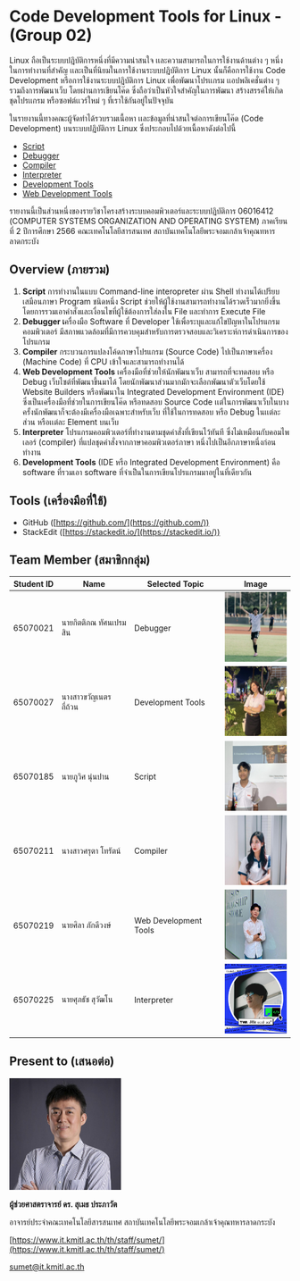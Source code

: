 # Code Development Tools for Linux - (Group 02)

Linux ถือเป็นระบบปฎิบัติการหนึ่งที่มีความน่าสนใจ เเละความสามารถในการใช้งานด้านต่าง ๆ หนึ่งในการทำงานที่สำคัญ เเละเป็นที่นิยมในการใช้งานระบบปฎิบัติการ Linux นั้นก็คือการใช้งาน Code Development หรือการใช้งานระบบปฎิบัติการ Linux เพื่อพัฒนาโปรเเกรม เเอปพลิเคชั่นต่าง ๆ รวมถึงการพัฒนาเว็บ โดยผ่านการเขียนโค๊ด ซึ่งถือว่าเป็นหัวใจสำคัญในการพัฒนา สร้างสรรค์ให้เกิดชุดโปรเเกรม หรือซอฟต์เเวร์ใหม่ ๆ ที่เราใช้กันอยู่ในปัจจุบัน

ในรายงานนี้ทางคณะผู้จัดทำได้รวบรวมเนื้อหา เเละข้อมูลที่น่าสนใจต่อการเขียนโค๊ด (Code Development) บนระบบปฎิบัติการ Linux ซึ่งประกอบไปด้วยเนื้อหาดังต่อไปนี้

-   [Script](https://github.com/misterfocusth/Code-Development-Group-02/tree/main/185%20Script)
-   [Debugger](https://github.com/misterfocusth/Code-Development-Group-02/tree/main/21%20Debugger)
-   [Compiler](https://github.com/misterfocusth/Code-Development-Group-02/tree/main/211%20Compiler)
-   [Interpreter](https://github.com/misterfocusth/Code-Development-Group-02/tree/main/225%20Interpreter)
-   [Development Tools](https://github.com/misterfocusth/Code-Development-Group-02/tree/main/27%20Development%20Tools)
-   [Web Development Tools](https://github.com/misterfocusth/Code-Development-Group-02/tree/main/219%20Web%20Development%20Tools)

รายงานนี้เป็นส่วนหนึ่งของรายวิชาโครงสร้างระบบคอมพิวเตอร์และระบบปฏิบัติการ 06016412 (COMPUTER SYSTEMS ORGANIZATION AND OPERATING SYSTEM) ภาคเรียนที่ 2 ปีการศึกษา 2566 คณะเทคโนโลยีสารสนเทศ สถาบันเทคโนโลยีพระจอมเกล้าเจ้าคุณทหารลาดกระบัง

## Overview (ภายรวม)

1.  **Script** การทำงานในแบบ Command-line interopreter ผ่าน Shell ทำงานได้เปรียบเสมือนภาษา Program ชนิดหนึ่ง Script ช่วยให้ผู้ใช้งานสามารถทำงานได้รวดเร็วมากยิ่งขึ้น โดยการรวมเอาคำสั่งและเงื่อนไขที่ผู้ใช้ต้องการใส่ลงใน File และทำการ Execute File
2.  **Debugger เ**ครื่องมือ Software ที่ Developer ใช้เพื่อระบุและแก้ไขปัญหาในโปรแกรมคอมพิวเตอร์ มีสภาพแวดล้อมที่มีการควบคุมสําหรับการตรวจสอบและวิเคราะห์การดําเนินการของโปรแกรม
3.  **Compiler** กระบวนการแปลงโค้ดภาษาโปรแกรม (Source Code) ไปเป็นภาษาเครื่อง (Machine Code) ที่ CPU เข้าใจและสามารถทำงานได้
4.  **Web Development Tools** เครื่องมือที่ช่วยให้นักพัฒนาเว็บ สามารถที่จะทดสอบ หรือ Debug เว็บไซต์ที่พัฒนาขึ้นมาได้ โดยนักพัฒนาส่วนมากมักจะเลือกพัฒนาตัวเว็บโดยใช้ Website Builders หรือพัฒนาใน Integrated Development Environment (IDE) ซึ่งเป็นเครื่องมือที่ช่วยในการเขียนโค๊ด หรือทดสอบ Source Code เเต่ในการพัฒนาเว็บในบางครั้งนักพัฒนาก็จะต้องมีเครื่องมือเฉพาะสำหรับเว็บ ที่ใช้ในการทดสอบ หรือ Debug ในเเต่ละส่วน หรือเเต่ละ Element บนเว็บ
5.  **Interpreter** โปรแกรมคอมพิวเตอร์ที่ทำงานตามชุดคำสั่งที่เขียนไว้ทันที ซึ่งไม่เหมือนกับคอมไพเลอร์ (compiler) ที่แปลชุดคำสั่งจากภาษาคอมพิวเตอร์ภาษา หนึ่งไปเป็นอีกภาษาหนึ่งก่อนทำงาน
6.  **Development Tools** (IDE หรือ Integrated Development Environment) คือ software ที่รวมเอา software ที่จำเป็นในการเขียนโปรแกรมมาอยู่ในที่เดียวกัน

## Tools (เครื่องมือที่ใช้)

-   GitHub ([https://github.com/](https://github.com/))
-   StackEdit ([https://stackedit.io/](https://stackedit.io/))

## Team Member (สมาชิกกลุ่ม)

|Student ID|Name|Selected Topic|Image|
|--|--|--|--|
|65070021|นายกิตติภณ ทัศนเปรมสิน|Debugger| <img src="https://github.com/misterfocusth/Code-Development-Group-02/blob/main/219%20Web%20Development%20Tools/images/IMG_1646.jpg?raw=truee" width="125" height="125" />|
|65070027|นางสาวขวัญเนตร ถี่ถ้วน|Development Tools| <img src="https://github.com/misterfocusth/Code-Development-Group-02/blob/main/219%20Web%20Development%20Tools/images/IMG_1645.jpg?raw=truee" width="125" height="125" />|
|65070185|นายภูวิศ นุ่นปาน|Script| <img src="https://github.com/misterfocusth/Code-Development-Group-02/blob/main/219%20Web%20Development%20Tools/images/IMG_1647.jpg?raw=true" width="125" height="125" />|
|65070211|นางสาวศรุตา โทรัตน์ |Compiler| <img src="https://github.com/misterfocusth/Code-Development-Group-02/blob/main/219%20Web%20Development%20Tools/images/IMG_1644.jpg?raw=true" width="125" height="125" />|
|65070219|นายศิลา ภักดีวงษ์|Web Development Tools| <img src="https://github.com/misterfocusth/Code-Development-Group-02/blob/main/219%20Web%20Development%20Tools/images/327034314_6025210707536983_7630483055426139603_n.jpg?raw=true" width="125" height="125" />|
|65070225|นายศุภธัช สุวัฒโน|Interpreter| <img src="https://github.com/misterfocusth/Code-Development-Group-02/blob/main/219%20Web%20Development%20Tools/images/358070304_2311422129059060_6572322125817828629_n.jpg?raw=true" width="125" height="125" />|



## Present to (เสนอต่อ)

<img src="https://github.com/misterfocusth/Code-Development-Group-02/blob/main/219%20Web%20Development%20Tools/images/Sumet-768x768.jpg?raw=true" width="200" height="200" />

**ผู้ช่วยศาสตราจารย์ ดร. สุเมธ ประภาวัต**

อาจารย์ประจำคณะเทคโนโลยีสารสนเทศ สถาบันเทคโนโลยีพระจอมเกล้าเจ้าคุณทหารลาดกระบัง

[https://www.it.kmitl.ac.th/th/staff/sumet/](https://www.it.kmitl.ac.th/th/staff/sumet/)

[sumet@it.kmitl.ac.th](mailto:sumet@it.kmitl.ac.th)
